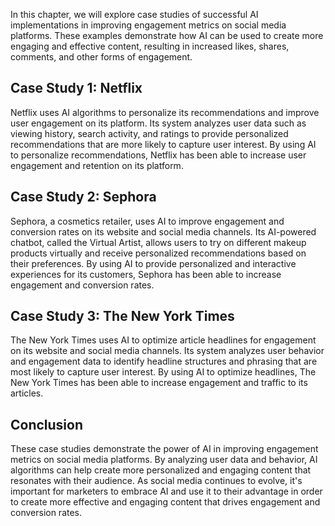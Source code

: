 
In this chapter, we will explore case studies of successful AI implementations in improving engagement metrics on social media platforms. These examples demonstrate how AI can be used to create more engaging and effective content, resulting in increased likes, shares, comments, and other forms of engagement.

Case Study 1: Netflix
---------------------

Netflix uses AI algorithms to personalize its recommendations and improve user engagement on its platform. Its system analyzes user data such as viewing history, search activity, and ratings to provide personalized recommendations that are more likely to capture user interest. By using AI to personalize recommendations, Netflix has been able to increase user engagement and retention on its platform.

Case Study 2: Sephora
---------------------

Sephora, a cosmetics retailer, uses AI to improve engagement and conversion rates on its website and social media channels. Its AI-powered chatbot, called the Virtual Artist, allows users to try on different makeup products virtually and receive personalized recommendations based on their preferences. By using AI to provide personalized and interactive experiences for its customers, Sephora has been able to increase engagement and conversion rates.

Case Study 3: The New York Times
--------------------------------

The New York Times uses AI to optimize article headlines for engagement on its website and social media channels. Its system analyzes user behavior and engagement data to identify headline structures and phrasing that are most likely to capture user interest. By using AI to optimize headlines, The New York Times has been able to increase engagement and traffic to its articles.

Conclusion
----------

These case studies demonstrate the power of AI in improving engagement metrics on social media platforms. By analyzing user data and behavior, AI algorithms can help create more personalized and engaging content that resonates with their audience. As social media continues to evolve, it's important for marketers to embrace AI and use it to their advantage in order to create more effective and engaging content that drives engagement and conversion rates.
